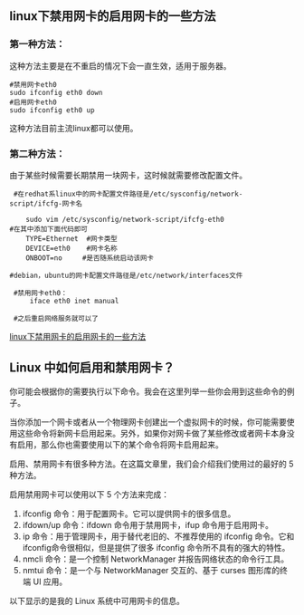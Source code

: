 
## linux下禁用网卡的启用网卡的一些方法

### 第一种方法：

这种方法主要是在不重启的情况下会一直生效，适用于服务器。

    #禁用网卡eth0
    sudo ifconfig eth0 down
    #启用网卡eth0
    sudo ifconfig eth0 up

这种方法目前主流linux都可以使用。

### 第二种方法：

由于某些时候需要长期禁用一块网卡，这时候就需要修改配置文件。

     #在redhat系linux中的网卡配置文件路径是/etc/sysconfig/network-script/ifcfg-网卡名
 
        sudo vim /etc/sysconfig/network-script/ifcfg-eth0
    #在其中添加下面代码即可
        TYPE=Ethernet  #网卡类型
        DEVICE=eth0    #网卡名称
        ONBOOT=no     #是否随系统启动该网卡
 
    #debian，ubuntu的网卡配置文件路径是/etc/network/interfaces文件
 
     #禁用网卡eth0：
         iface eth0 inet manual
 
     #之后重启网络服务就可以了
    
    
  [linux下禁用网卡的启用网卡的一些方法](https://www.cnblogs.com/ritte/p/9725009.html)
  
  
  ## Linux 中如何启用和禁用网卡？
  
  你可能会根据你的需要执行以下命令。我会在这里列举一些你会用到这些命令的例子。

当你添加一个网卡或者从一个物理网卡创建出一个虚拟网卡的时候，你可能需要使用这些命令将新网卡启用起来。另外，如果你对网卡做了某些修改或者网卡本身没有启用，那么你也需要使用以下的某个命令将网卡启用起来。

启用、禁用网卡有很多种方法。在这篇文章里，我们会介绍我们使用过的最好的 5 种方法。

启用禁用网卡可以使用以下 5 个方法来完成：

   1. ifconfig 命令：用于配置网卡。它可以提供网卡的很多信息。
   2. ifdown/up 命令：ifdown 命令用于禁用网卡，ifup 命令用于启用网卡。
   3. ip 命令：用于管理网卡，用于替代老旧的、不推荐使用的 ifconfig 命令。它和 ifconfig命令很相似，但是提供了很多 ifconfig 命令所不具有的强大的特性。
   4. nmcli 命令：是一个控制 NetworkManager 并报告网络状态的命令行工具。
   5. nmtui 命令：是一个与 NetworkManager 交互的、基于 curses 图形库的终端 UI 应用。

以下显示的是我的 Linux 系统中可用网卡的信息。
